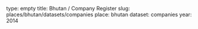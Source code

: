 type: empty
title: Bhutan / Company Register
slug: places/bhutan/datasets/companies
place: bhutan
dataset: companies
year: 2014
